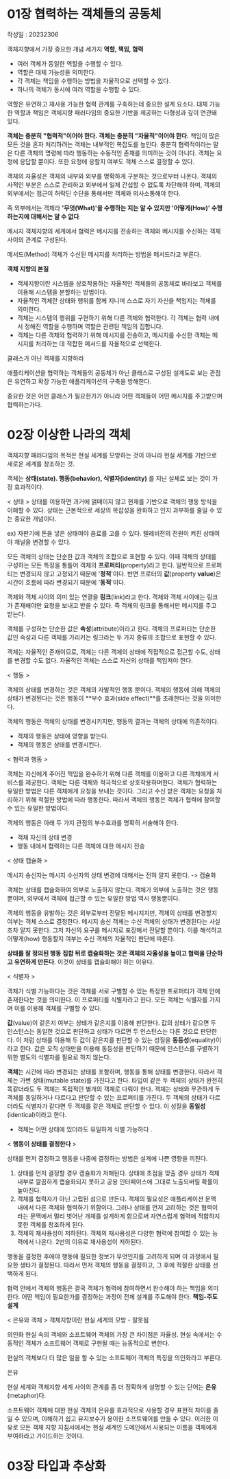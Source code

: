 # 01장 협력하는 객체들의 공동체

작성일 : 20232306

객체지향에서 가장 중요한 개념 세가지 **역할, 책임, 협력** 

- 여러 객체가 동일한 역할을 수행할 수 있다.
- 역할은 대체 가능성을 의미한다.
- 각 객체는 책임을 수행하는 방법을 자율적으로 선택할 수 있다.
- 하나의 객체가 동시에 여러 역할을 수행할 수 있다. 

역할은 유연하고 재사용 가능한 협력 관계를 구축하는데 중요한 설계 요소다. 
대체 가능한 역할과 책임은 객체지향 패러다임의 중요한 기반을 제공하는 다형성과 깊이 연관돼 있다. 

**객체는 충분히 "협력적"이어야 한다.**
**객체는 충분히 "자율적"이어야 한다.**
책임이 많은 모든 것을 혼자 처리하려는 객체는 내부적인 복잡도를 높인다. 
충분히 협력적이라는 말은 다른 객체의 명령에 따라 행동하는 수동적인 존재를 의미하는 것이 아니다. 객체는 요청에 응답할 뿐이다. 또한 요청에 응할지 여부도 객체 스스로 결정할 수 있다. 

객체의 자율성은 객체의 내부와 외부를 명확하게 구분하는 것으로부터 나온다. 
객체의 사적인 부분은 스스로 관리하고 외부에서 일체 간섭할 수 없도록 차단해야 하며, 객체의 외부에서는 접근이 허락딘 수단을 통해서만 객체와 의사소통해야 한다. 

즉 외부에서는 객체라 **'무엇(What)'을 수행하는 지는 알 수 있지만 '어떻게(How)' 수행하는지에 대해서는 알 수 없다**. 


메시지 
객체지향의 세계에서 협력은 메시지를 전송하는 객체와 메시지를 수신하는 객체 사이의 관계로 구성된다. 

메서드(Method)
객체가 수신된 메시지를 처리하는 방법을 메서드라고 부른다. 

**객체 지향의 본질** 

- 객체지향이란 시스템을 상호작용하는 자율적인 객체들의 공동체로 바라보고 객체를 이용해 시스템을 분할하는 방법이다. 
- 자율적인 객체란 상태와 행위를 함께 지니며 스스로 자기 자신을 책임지는 객체를 의미한다.
- 객체는 시스템의 행위를 구현하기 위해 다른 객체와 협력한다. 각 객체는 협력 내에서 정해진 역할을 수행하며 역할은 관련된 책임의 집합니다. 
- 객체는 다른 객체와 협력하기 위해 메시지를 전송하고, 메시지를 수신한 객체는 메시지를 처리하는 데 적합한 메서드를 자율적으로 선택한다. 


클래스가 아닌 객체를 지향하라 

애플리케이션을 협력하는 객체들의 공동체가 아닌 클래스로 구성된 설계도로 보는 관점은 유연하고 확장 가능한 애플리케이션의 구축을 방해한다. 

중요한 것은 어떤 클래스가 필요한가가 아니라 어떤 객체들이 어떤 메시지를 주고받으며 협력하는가다. 

# 02장 이상한 나라의 객체

객체지향 패러다임의 목적은 현실 세계를 모방하는 것이 아니라 현실 세계를 기반으로 새로운 세계를 창조하는 것. 

객체는 **상태(state). 행동(behavior), 식별자(identity)** 를 지닌 실체로 보는 것이 가장 효과적이다. 

< 상태 > 
상태를 이용하면 과거에 얽매이지 않고 현재를 기반으로 객체의 행동 방식을 이해할 수 있다. 상태는  근본적으로 세상의 복잡성을 완화하고 인지 과부하를 줄일 수 있는 중요한 개념이다. 

ex) 자판기에 돈을 넣은 상태여야 음료를 고를 수 있다. 
     텔레비전의 전원이 켜진 상태여야 채널을 변경할 수 있다. 

모든 객체의 상태는 단순한 값과 객체의 조합으로 표현할 수 있다. 이때 객체의 상태를 구성하는 모든 특징을 통틀어 객체의 **프로퍼티**(property)라고 한다. 일반적으로 프로퍼티는 변경되지 않고 고정되기 때문에 '**정적**'이다. 반면 프로터의 **값**(property **value**)은 시간이 흐름에 따라 변경되기 때문에 '**동적**'이다. 

객체와 객체 사이의 의미 있는 연결을 **링크**(link)라고 한다. 객체와 객체 사이에는 링크가 존재해야만 요청을 보내고 받을 수 있다. 즉 객체의 링크를 통해서만 메시지를 주고 받는다. 

객체를 구성하는 단순한 값은 **속성**(attribute)이라고 한다. 객체의 프로퍼티는 단순한 값인 속성과 다른 객체를 가리키는 링크라는 두 가지 종류의 조합으로 표현할 수 있다. 

객체는 자율적인 존재이므로, 객체는 다른 객체의 상태에 직접적으로 접근할 수도, 상태를 변경할 수도 없다. 자율적인 객체는 스스로 자신의 상태를 책임져야 한다. 

< 행동 >

객체의 상태를 변경하는 것은 객체의 자발적인 행동 뿐이다. 객체의 행동에 의해 객체의 상태가 변경된다는 것은 행동이 **부수 효과(side effect)**를 초래한다는 것을 의미한다. 

객체의 행동은 객체의 상태를 변경시키지만, 행동의 결과는 객체의 상태에 의존적이다. 

- 객체의 행동은 상태에 영향을 받는다.
- 객체의 행동은 상태를 변경시킨다.

< 협력과 행동 >

객체는 자신에게 주어진 책임을 완수하기 위해 다른 객체를 이용하고 다른 객체에게 서비스를 제공한다. 객체는 다른 객체와 적극적으로 상호작용하며한다. 객체가 협력하는 유일한 방법은 다른 객체에게 요청을 보내는 것이다. 그리고 수신 받은 객체는 요청을 처리하기 위해 적절한 방법에 따라 행동한다. 따라서 객체의 행동은 객체가 협력에 참여할 수 있는 유일한 방법이다. 

객체의 행동은 아래 두 가지 관점의 부수효과를 명확히 서술해야 한다. 
- 객체 자신의 상태 변경
- 행동 내에서 협력하는 다른 객체에 대한 메시지 전송

< 상태 캡슐화 >

메시지 송신자는 메시지 수신자의 상태 변경에 대해서는 전혀 알지 못한다. -> 캡슐화 

객체는 상태를 캡슐화하여 외부로 노출하지 않는다. 객체가 외부에 노출하는 것은 행동뿐이며, 외부에서 객체에 접근할 수 있는 유일한 방법 역시 행동뿐이다. 

객체의 행동을 유발하는 것은 외부로부터 전달된 메시지지만, 객체의 상태를 변경할지 여부는 객체 스스로 결정한다. 메시지 송신 객체는 수신 객체의 상태가 변경된다는 사실 조차 알지 못한다. 그저 자신의 요구를 메시지로 포장해서 전달할 뿐이다. 이를 해석하고 어떻게(how) 행동할지 여부는 수신 객체의 자율적인 판단에 따른다. 

**상태를 잘 정의된 행동 집합 뒤로 캡슐화하는 것은 객체의 자율성을 높이고 협력을 단순하고 유연하게 만든다**. 이것이 상태를 캡슐화해야 하는 이유다. 

< 식별자 > 

객체가 식별 가능하다는 것은 객체를 서로 구별할 수 있는 특정한 프로퍼티가 객체 안에 존재한다는 것을 의미한다. 이 프로퍼티를 식별자라고 한다. 모든 객체는 식별자를 가지며 이를 이용해 객체를 구별할 수 있다. 

**값**(value)이 같은지 여부는 상태가 같은지를 이용해 판단한다. 값의 상태가 같으면 두 인스턴스는 동일한 것으로 판단하고 상태가 다르면 두 인스턴스는 다른 것으로 판단한다. 이 처럼 상태를 이용해 두 값이 같은지를 판단할 수 있는 성질을 **동등성**(equality)이라고 한다. 값은 오직 상태만을 이용해 동등성을 판단하기 때문에 인스턴스를 구별하기 위한 별도의 식별자를 필요로 하지 않는다. 

**객체**는 시간에 따라 변경되는 상태를 포함하며, 행동을 통해 상태를 변경한다. 따라서 객체는 가변 상태(mutable state)를 가진다고 한다. 타입이 같은 두 객체의 상태가 완전히 똑같더라도 두 객체는 독립적인 별개의 객체로 다뤄야 한다. 객체는 상태와 무관하게 두 객체를 동일하거나 다르다고 판단할 수 있는 프로퍼티를 가진다. 두 객체의 상태가 다르더라도 식별자가 같다면 두 객체를 같은 객체로 판단할 수 있다. 이 성질을 **동일성**(identical)이라고 한다.

- 객체는 어떤 상태에 있더라도 유일하게 식별 가능하다 .

< **행동이 상태를 결정한다** > 

상태를 먼저 결정하고 행동을 나중에 결정하는 방법은 설계에 나쁜 영향을 끼친다. 

1. 상태를 먼저 결정할 경우 캡슐화가 저해된다. 상태에 초점을 맞출 경우 상태가 객체 내부로 깔끔하게 캡슐화되지 못하고 공용 인터페이스에 그대로 노출되버릴 확률이 높아진다. 
2. 객체를 협력자가 아닌 고립된 섬으로 만든다. 객체의 필요성은 애플리케이션 문맥 내에서 다른 객체와 협력하기 위함이다. 그러나 상태를 먼저 고려하는 것은 협력이라는 문맥에서 멀리 벗어난 개체를 설계하게 함으로써 자연스럽게 협력에 적합하지 못한 객체를 창조하게 된다.
3. 객체의 재사용성이 저하된다. 객체의 재사용성은 다양한 협력에 참여할 수 있는 능력에서 나온다. 2번의 이유로 재사용성이 저하된다. 

행동을 결정한 후에야 행동에 필요한 정보가 무엇인지를 고려하게 되며 이 과정에서 필요한 생타가 결정된다. 따라서 먼저 객체의 행동을 결정하고, 그 후에 적절한 상태를 선택하게 된다. 

협력 안에서 객체의 행동은 결국 객체가 협력에 참여하면서 완수해야 하는 책임을 의미한다. 어떤 책임이 필요한가를 결정하는 과정이 전체 설계를 주도해야 한다. **책임-주도 설계**

< 은유와 객체 > 
객체지향이란 현실 세계의 모방 - 잘못됨 

의인화 
현실 속의 객체와 소프트웨어 객체의 가장 큰 차이점은 자율성.
현실 속에서는 수동적인 객체가 소프트웨어 객체로 구현될 때는 능동적으로 변한다.

현실의 객체보다 더 많은 일을 할 수 있는 소프트웨어 객체의 특징을 의인화라고 부른다. 

은유 

현실 세계와 객체지향 세계 사이의 관계를 좀 더 정확하게 설명할 수 있는 단어는 **은유**(metaphor)다. 

소프트웨어 객체에 대한 현실 객체의 은유를 효과적으로 사용할 경우 표현적 차이를 줄일 수 있으며, 이해하기 쉽고 유지보수가 용이한 소프트웨어를 만들 수 있다. 이러한 이유로 모든 객체 지향 지침서에서는 현실 세계인 도메인에서 사용되는 이름을 객체에게 부여하라고 가이드하는 것이다. 







# 03장 타입과 추상화

